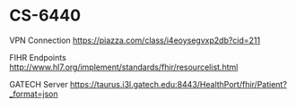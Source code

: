 # CS-6440


VPN Connection https://piazza.com/class/i4eoysegvxp2db?cid=211

FIHR Endpoints http://www.hl7.org/implement/standards/fhir/resourcelist.html

GATECH Server https://taurus.i3l.gatech.edu:8443/HealthPort/fhir/Patient?_format=json
